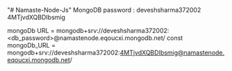 "# Namaste-Node-Js" 
MongoDB password : 
deveshsharma372002
4MTjvdXQBDIbsmig


mongoDb URL = mongodb+srv://deveshsharma372002:<db_password>@namastenode.eqoucxi.mongodb.net/
const mongoDb_URL = mongodb+srv://deveshsharma372002:4MTjvdXQBDIbsmig@namastenode.eqoucxi.mongodb.net/